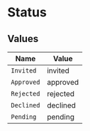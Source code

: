 # Status


## Values

| Name       | Value      |
| ---------- | ---------- |
| `Invited`  | invited    |
| `Approved` | approved   |
| `Rejected` | rejected   |
| `Declined` | declined   |
| `Pending`  | pending    |